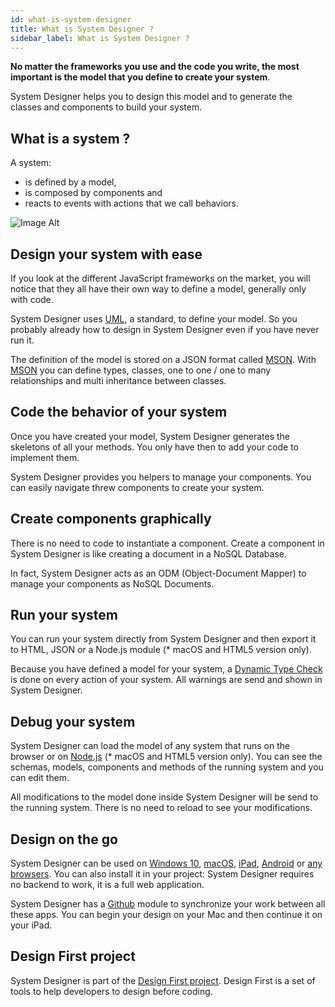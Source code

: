 ```yaml
---
id: what-is-system-designer
title: What is System Designer ?
sidebar_label: What is System Designer ?
---
```


**No matter the frameworks you use and the code you write, the most important is the model that you define to create your system**. 

System Designer helps you to design this model and to generate the classes and components to build your system.

## What is a system ?

A system:

* is defined by a model,
* is composed by components and
* reacts to events with actions that we call behaviors.

![Image Alt](../img/0237548-system.png)

## Design your system with ease

If you look at the different JavaScript frameworks on the market, you will notice that they all have their own way to define a model, generally only with code.

System Designer uses [UML](http://www.uml.org), a standard, to define your model. So you probably already how to design in System Designer even if you have never run it.

The definition of the model is stored on a JSON format called [MSON](https://designfirst.io/systemruntime/documentation/docs/design-your-model.html#defining-your-model). With [MSON](https://designfirst.io/systemruntime/documentation/docs/design-your-model.html#defining-your-model) you can define types, classes, one to one / one to many relationships and multi inheritance between classes.

## Code the behavior of your system

Once you have created your model, System Designer generates the skeletons of all your methods. You only have then to add your code to implement them.

System Designer provides you helpers to manage your components. You can easily navigate threw components to create your system.

## Create components graphically

There is no need to code to instantiate a component. Create a component in System Designer is like creating a document in a NoSQL Database.

In fact, System Designer acts as an ODM (Object-Document Mapper) to manage your components as NoSQL Documents.

## Run your system

You can run your system directly from System Designer and then export it to HTML, JSON or a Node.js module (* macOS and HTML5 version only).

Because you have defined a model for your system, a [Dynamic Type Check](https://en.wikipedia.org/wiki/Type_system#DYNAMIC) is done on every action of your system. All warnings are send and shown in System Designer.

## Debug your system

System Designer can load the model of any system that runs on the browser or on [Node.js](https://nodejs.org/en/)  (* macOS and HTML5 version only). You can see the schemas, models, components and methods of the running system and you can edit them.

All modifications to the model done inside System Designer will be send to the running system. There is no need to reload to see your modifications.

## Design on the go

System Designer can be used on  [Windows 10](https://www.microsoft.com/store/apps/9p05jrx99h87), [macOS](https://itunes.apple.com/us/app/system-designer/id1102494854?l=fr&ls=1&mt=12), [iPad](https://itunes.apple.com/WebObjects/MZStore.woa/wa/viewSoftware?id=1132983280&mt=8), [Android](https://play.google.com/store/apps/details?id=com.ecarriou.systemdesignerios) or [any browsers](https://system-designer.github.io/designer/). You can also install it in your project: System Designer requires no backend to work, it is a full web application.

System Designer has a [Github](https://github.com) module to synchronize your work between all these apps. You can begin your design on your Mac and then continue it on your iPad.

## Design First project

System Designer is part of the [Design First project](https://github.com/design-first). Design First is a set of tools to help developers to design before coding.